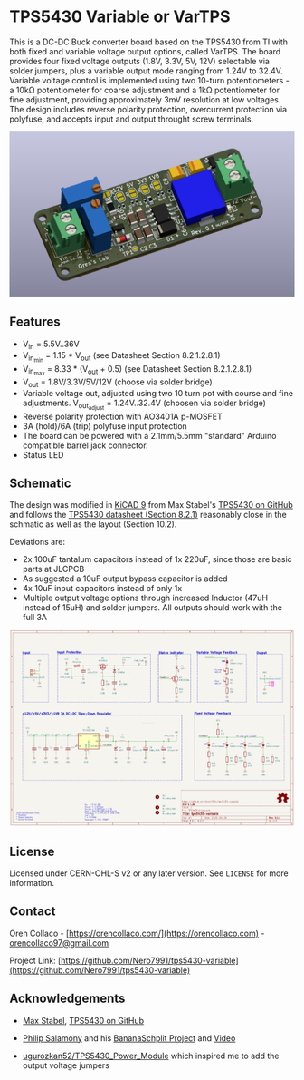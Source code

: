 # TPS5430 Variable or VarTPS

This is a DC-DC Buck converter board based on the TPS5430 from TI with both fixed and variable voltage output options, called VarTPS. The board provides four fixed voltage outputs (1.8V, 3.3V, 5V, 12V) selectable via solder jumpers, plus a variable output mode ranging from 1.24V to 32.4V. Variable voltage control is implemented using two 10-turn potentiometers - a 10kΩ potentiometer for coarse adjustment and a 1kΩ potentiometer for fine adjustment, providing approximately 3mV resolution at low voltages. The design includes reverse polarity protection, overcurrent protection via polyfuse, and accepts input and output throught screw terminals.

![Raytrace 3D rendered image of the VarTPS board](print/tps5430-variable.png "VarTPS")

## Features

* V<sub>in</sub> = 5.5V..36V
* V<sub>in<sub>min</sub></sub> = 1.15 * V<sub>out</sub> (see Datasheet Section 8.2.1.2.8.1)
* V<sub>in<sub>max</sub></sub> = 8.33 * (V<sub>out</sub> + 0.5) (see Datasheet Section 8.2.1.2.8.1)
* V<sub>out</sub> = 1.8V/3.3V/5V/12V (choose via solder bridge)
* Variable voltage out, adjusted using two 10 turn pot with course and fine adjustments. V<sub>out<sub>adjust</sub></sub> = 1.24V..32.4V (choosen via solder bridge)
* Reverse polarity protection with AO3401A p-MOSFET
* 3A (hold)/6A (trip) polyfuse input protection
* The board can be powered with a 2.1mm/5.5mm "standard" Arduino compatible barrel jack connector.
* Status LED

## Schematic

The design was modified in [KiCAD 9](https://www.kicad.org/) from Max Stabel's [TPS5430 on GitHub](https://github.com/M4a1x/TPS5430) and follows the [TPS5430 datasheet (Section 8.2.1)](https://www.ti.com/lit/ds/symlink/tps5430.pdf) reasonably close in the schmatic as well as the layout (Section 10.2).

Deviations are:

* 2x 100uF tantalum capacitors instead of 1x 220uF, since those are basic parts at JLCPCB
* As suggested a 10uF output bypass capacitor is added
* 4x 10uF input capacitors instead of only 1x
* Multiple output voltage options through increased Inductor (47uH instead of 15uH) and solder jumpers. All outputs should work with the full 3A

![Full schematic](print/tps5430-variable-schematic.png "Schematic")

## License

Licensed under CERN-OHL-S v2 or any later version. See `LICENSE` for more information.

## Contact

Oren Collaco - [https://orencollaco.com/](https://orencollaco.com) - orencollaco97@gmail.com

Project Link: [https://github.com/Nero7991/tps5430-variable](https://github.com/Nero7991/tps5430-variable)

## Acknowledgements

* [Max Stabel](https://max.stabel.family/), [TPS5430 on GitHub](https://github.com/M4a1x/TPS5430)

* [Philip Salamony](https://philsal.co.uk/) and his [BananaSchplit Project](https://github.com/pms67/BananaSchplit) and [Video](https://www.youtube.com/watch?v=qXWYXxDokv4)
* [ugurozkan52/TPS5430_Power_Module](https://github.com/ugurozkan52/TPS5430_Power_Module) which inspired me to add the output voltage jumpers
